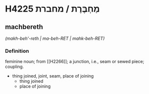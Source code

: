 # H4225 מַחְבֶּרֶת / מחברת

## machbereth

_(makh-beh'-reth | ma-beh-RET | mahk-beh-RET)_

### Definition

feminine noun; from [[H2266]]; a junction, i.e., seam or sewed piece; coupling.

- thing joined, joint, seam, place of joining
    - thing joined
    - place of joining
